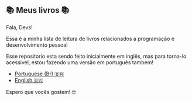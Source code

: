 ## 📚 Meus livros 📚

Fala, Devs!

Essa é a minha lista de leitura de livros relacionados a programação e desenvolvimento pessoal 

Esse repositorio esta sendo feito inicialmente em inglês, mas para torna-lo acessivel, estou fazendo uma versão em português tambem! 


* [Portuguese (Br) 🇧🇷](https://github.com/MilenaCarecho/myBooks/tree/Pt-br)
* [English 🇺🇸](https://github.com/MilenaCarecho/myBooks)


Espero que vocês gostem! 🤓